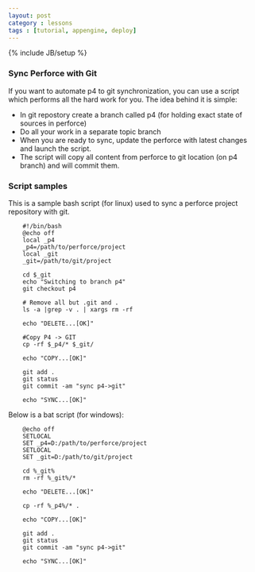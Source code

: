 ```yaml
---
layout: post
category : lessons
tags : [tutorial, appengine, deploy]
---
```

{% include JB/setup %}

### Sync Perforce with Git

If you want to automate p4 to git synchronization, you can use a script which performs all the hard work for you. The idea behind it is simple:

- In git repostory create a branch called p4 (for holding exact state of sources in perforce)
- Do all your work in a separate topic branch
- When you are ready to sync, update the perforce with latest changes and launch the script.
- The script will copy all content from perforce to git location (on p4 branch) and will commit them.

### Script samples

This is a sample bash script (for linux) used to sync a perforce project repository with git. 
		

		#!/bin/bash
		@echo off 
		local _p4
		_p4=/path/to/perforce/project		
		local _git
		_git=/path/to/git/project

		cd $_git
		echo "Switching to branch p4"
		git checkout p4

		# Remove all but .git and .
		ls -a |grep -v . | xargs rm -rf 

		echo "DELETE...[OK]"

		#Copy P4 -> GIT
		cp -rf $_p4/* $_git/

		echo "COPY...[OK]"

		git add .
		git status
		git commit -am "sync p4->git"

		echo "SYNC...[OK]"


Below is a bat script (for windows):

		@echo off 
		SETLOCAL 
		SET _p4=D:/path/to/perforce/project
		SETLOCAL 
		SET _git=D:/path/to/git/project

		cd %_git%
		rm -rf %_git%/* 

		echo "DELETE...[OK]"

		cp -rf %_p4%/* .

		echo "COPY...[OK]"

		git add .
		git status
		git commit -am "sync p4->git"

		echo "SYNC...[OK]"
